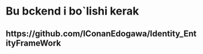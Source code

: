 <h1> Bu bckend i bo`lishi kerak </h1>

<h2>https://github.com/IConanEdogawa/Identity_EntityFrameWork</h2>

